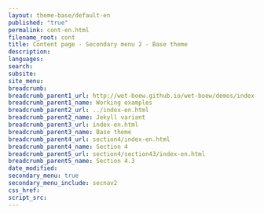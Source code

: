 ```yaml
---
layout: theme-base/default-en
published: "true"
permalink: cont-en.html
filename_root: cont
title: Content page - Secondary menu 2 - Base theme
description:
languages:
search:
subsite:
site_menu:
breadcrumb:
breadcrumb_parent1_url: http://wet-boew.github.io/wet-boew/demos/index-eng.html
breadcrumb_parent1_name: Working examples
breadcrumb_parent2_url: ../index-en.html
breadcrumb_parent2_name: Jekyll variant
breadcrumb_parent3_url: index-en.html
breadcrumb_parent3_name: Base theme
breadcrumb_parent4_url: section4/index-en.html
breadcrumb_parent4_name: Section 4
breadcrumb_parent5_url: section4/section43/index-en.html
breadcrumb_parent5_name: Section 4.3
date_modified:
secondary_menu: true
secondary_menu_include: secnav2
css_href:
script_src:
---
```


